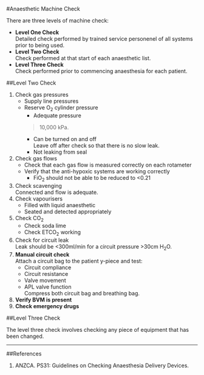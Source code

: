 #Anaesthetic Machine Check

There are three levels of machine check:
* **Level One Check**  
Detailed check performed by trained service personenel of all systems prior to being used.
* **Level Two Check**  
Check performed at that start of each anaesthetic list.
* **Level Three Check**  
Check performed prior to commencing anaesthesia for each patient.


##Level Two Check

1. Check gas pressures
	* Supply line pressures
	* Reserve O<sub>2</sub> cylinder pressure
		* Adequate pressure  
		>10,000 kPa.
		* Can be turned on and off  
		Leave off after check so that there is no slow leak.
		* Not leaking from seal
2. Check gas flows
	* Check that each gas flow is measured correctly on each rotameter
	* Verify that the anti-hypoxic systems are working correctly
		* FiO<sub>2</sub> should not be able to be reduced to <0.21
3. Check scavenging  
Connected and flow is adequate.
4. Check vapourisers
	* Filled with liquid anaesthetic
	* Seated and detected appropriately
5. Check CO<sub>2</sub>
	* Check soda lime
	* Check ETCO<sub>2</sub> working
6. Check for circuit leak  
Leak should be <300ml/min for a circuit pressure >30cm H<sub>2</sub>O.
7. **Manual circuit check**  
Attach a circuit bag to the patient y-piece and test:
	* Circuit compliance
	* Circuit resistance
	* Valve movement
	* APL valve function  
	Compress both circuit bag and breathing bag.
8. **Verify BVM is present**
9. **Check emergency drugs**

##Level Three Check

The level three check involves checking any piece of equipment that has been changed.

---

##References

1. ANZCA. PS31: Guidelines on Checking Anaesthesia Delivery Devices.